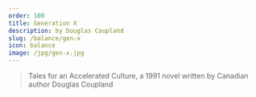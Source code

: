 ```yaml
---
order: 100
title: Generation X
description: by Douglas Coupland
slug: /balance/gen-x
icon: balance
image: /jpg/gen-x.jpg
---
```


> Tales for an Accelerated Culture, a 1991 novel written by Canadian author Douglas Coupland
